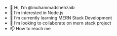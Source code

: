 - 👋 Hi, I’m @muhammadshehzaib
- 👀 I’m interested in Node.js
- 🌱 I’m currently learning MERN Stack Development
- 💞️ I’m looking to collaborate on mern stack project
- 📫 How to reach me 

<!---
muhammadshehzaib/muhammadshehzaib is a ✨ special ✨ repository because its `README.md` (this file) appears on your GitHub profile.
You can click the Preview link to take a look at your changes.
--->
